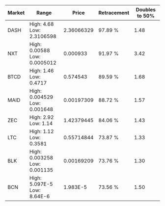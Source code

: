 | Market | Range | Price| Retracement | Doubles to 50% |
| --- | --- | --- | --- | --- |
| DASH | High: 4.68<br />Low: 2.3106598 | 2.36066329 | 97.89 % | 1.48 |
| NXT | High: 0.00588<br />Low: 0.0005012 | 0.000933 | 91.97 % | 3.42 |
| BTCD | High: 1.46<br />Low: 0.4717 | 0.574543 | 89.59 % | 1.68 |
| MAID | High: 0.004529<br />Low: 0.001648 | 0.00197309 | 88.72 % | 1.57 |
| ZEC | High: 2.92<br />Low: 1.14 | 1.42379445 | 84.06 % | 1.43 |
| LTC | High: 1.12<br />Low: 0.3581 | 0.55714844 | 73.87 % | 1.33 |
| BLK | High: 0.003258<br />Low: 0.001135 | 0.00169209 | 73.76 % | 1.30 |
| BCN | High: 5.097E-5<br />Low: 8.64E-6 | 1.983E-5 | 73.56 % | 1.50 |
